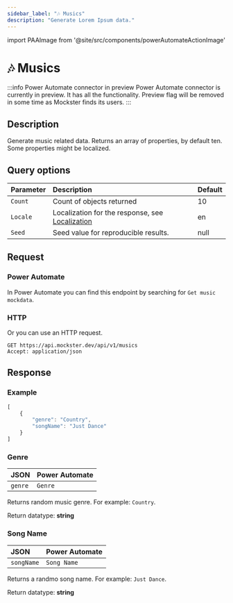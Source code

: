 ```yaml
---
sidebar_label: "🎶 Musics"
description: "Generate Lorem Ipsum data."
---
```


import PAAImage from '@site/src/components/powerAutomateActionImage'

# 🎶 Musics

:::info Power Automate connector in preview
Power Automate connector is currently in preview. It has all the functionality. Preview flag will be removed in some time as Mockster finds its users.
:::

## Description

Generate music related data. Returns an array of properties, by default ten. Some properties might be localized.

## Query options

|Parameter|Description|Default|
|---------|:---------|---------|
|`Count`| Count of objects returned | 10 |
|`Locale`| Localization for the response, see [Localization](./../localization) | en |
|`Seed` | Seed value for reproducible results. | null |

## Request

### Power Automate

In Power Automate you can find this endpoint by searching for `Get music mockdata`.

<PAAImage src="/img/musics-action.jpg" alt="Get music mockdata action" />

### HTTP

Or you can use an HTTP request.

```http title="HTTP"
GET https://api.mockster.dev/api/v1/musics
Accept: application/json  
```

## Response 

### Example 

```jsx title="JSON"
[
    {
        "genre": "Country",
        "songName": "Just Dance"
    }
]
```

### Genre

|JSON|Power Automate|
|:---------|:---------|
`genre`|`Genre`

Returns random music genre. For example: `Country`.

Return datatype: **string**

### Song Name

|JSON|Power Automate|
|:---------|:---------|
`songName`|`Song Name`

Returns a randmo song name. For example: `Just Dance`.

Return datatype: **string**